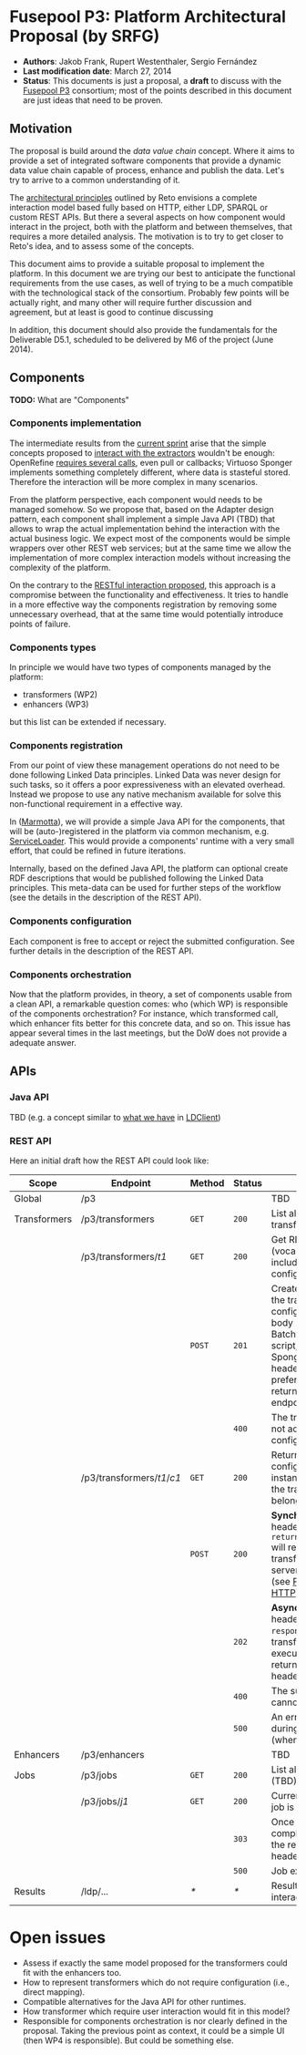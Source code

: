 # Fusepool P3: Platform Architectural Proposal (by SRFG)

* **Authors**: Jakob Frank, Rupert Westenthaler, Sergio Fernández
* **Last modification date**: March 27, 2014
* **Status**: This documents is just a proposal, a **draft** to discuss with the [Fusepool P3](http://www.fusepool.eu/p3) consortium; most of the points described in this document are just ideas that need to be proven.

## Motivation

The proposal is build around the _data value chain_ concept. Where it aims to provide a 
set of integrated software components that provide a dynamic data value chain capable of 
process, enhance and publish the data. Let's try to arrive to a common understanding of it.

The [architectural principles](https://github.com/fusepoolP3/overall-architecture/blob/master/architectural-principles.md)
outlined by Reto envisions a complete interaction model based fully based on HTTP, 
either LDP, SPARQL or custom REST APIs. But there a several aspects on how component 
would interact in the project, both with the platform and between themselves, 
that requires a more detailed analysis. The motivation is to try to get closer to Reto's 
idea, and to assess some of the concepts.

This document aims to provide a suitable proposal to implement the platform. In 
this document we are trying our best to anticipate the functional requirements 
from the use cases, as well of trying to be a much compatible with the technological 
stack of the consortium. Probably few points will be actually right, and many other 
will require further discussion and agreement, but at least is good to continue 
discussing

In addition, this document should also provide the fundamentals for the Deliverable 
D5.1, scheduled to be delivered by M6 of the project (June 2014).

## Components
**TODO:** What are "Components"
### Components implementation

The intermediate results from the [current sprint](https://easybacklog.com/accounts/4748/backlogs/54217#2) 
arise that the simple concepts proposed to 
[interact with the extractors](https://github.com/fusepoolP3/overall-architecture/blob/master/data-extractor-importer-api.md)
wouldn't be enough: OpenRefine [requires several calls](https://docs.google.com/a/spaziodati.eu/document/d/18Dup7hT2DMMCK6MP8IpnKSEM9YjKSY-cVTjC36P9_Kw), 
even pull or callbacks; Virtuoso Sponger implements something completely different,
where data is stasteful stored. Therefore the interaction will be more complex
in many scenarios.

From the platform perspective, each component would needs to be managed somehow. 
So we propose that, based on the Adapter design pattern, each component shall 
implement a simple Java API (TBD) that allows to wrap the actual implementation 
behind the interaction with the actual business logic. We expect most of the components 
would be simple wrappers over other REST web services; but at the same time we allow 
the implementation of more complex interaction models without increasing the complexity 
of the platform.

On the contrary to the [RESTful interaction proposed](https://github.com/fusepoolP3/overall-architecture/blob/master/data-extractor-importer-api.md),
this approach is a compromise between the functionality and effectiveness. It tries
to handle in a more effective way the components registration by removing some 
unnecessary overhead, that at the same time would potentially introduce points of 
failure.

### Components types

In principle we would have two types of components managed by the platform:

* transformers (WP2)
* enhancers (WP3)

but this list can be extended if necessary.

### Components registration

From our point of view these management operations do not need to be done following
Linked Data principles. Linked Data was never design for such tasks, so it offers
a poor expressiveness with an elevated overhead. Instead we propose to use any native 
mechanism available for solve this non-functional requirement in a effective way.

In ([Marmotta](http://marmotta.apache.org)), we will provide a simple 
Java API for the components, that will be (auto-)registered in the platform via common mechanism, 
e.g. [ServiceLoader](http://docs.oracle.com/javase/7/docs/api/index.html?java/util/ServiceLoader.html). This would provide a components' runtime with a very small effort,
that could be refined in future iterations.

Internally, based on the defined Java API, the platform can optional create
RDF descriptions that would be published following the Linked Data principles. 
This meta-data can be used for further steps of the workflow (see the details in the description 
of the REST API). 

### Components configuration

Each component is free to accept or reject the submitted configuration. See further details 
in the description of the REST API.

### Components orchestration

Now that the platform provides, in theory, a set of components usable from a clean API,
a remarkable question comes: who (which WP) is responsible of the components orchestration?
For instance, which transformed call, which enhancer fits better for this concrete data, 
and so on. This issue has appear several times in the last meetings, but the DoW does not
provide a adequate answer. 

## APIs

### Java API

TBD (e.g. a concept similar to
[what we have](https://git-wip-us.apache.org/repos/asf?p=marmotta.git;a=blob;f=libraries/ldclient/ldclient-api/src/main/java/org/apache/marmotta/ldclient/api/provider/DataProvider.java;h=5d0fda3d01dce4b5349c16e8df6097165bb873cb;hb=develop#l35) in [LDClient](http://marmotta.apache.org/ldclient))

### REST API

Here an initial draft how the REST API could look like:

| Scope                  | Endpoint                      | Method  | Status | Description
| ---------------------- | ----------------------------- | ------- | ------ | -----------------------------------------------------------------------------------------------------
| Global                 | /p3                           |         |        | TBD
| Transformers           | /p3/transformers              | `GET`   | `200`  | List all available transformers.  
|                        | /p3/transformers/_t1_         | `GET`   | `200`  | Get RDF description (vocab to be defined), including all available configurations.
|                        |                               | `POST`  | `201`  | Creates a instance of the transformer with the configuration in the body (in the case of BatchRefine the JSON script, XSLT for the Sponger, etc). The `Slug` header indicates name preference. `Location` returns the created endpoint.
|                        |                               |         | `400`  | The transformer does not accept the configuration submitted.
|                        | /p3/transformers/_t1_/_c1_    | `GET`   | `200`  | Return the raw configuration of the instance. `Link` header to the transformer it belongs to.
|                        |                               | `POST`  | `200`  | **Synchronous**: with header `Prefer: return="representation"` will return the transformed data, no server-side storage (see [Prefer Header for HTTP](http://tools.ietf.org/html/draft-snell-http-prefer-18#section-4)).
|                        |                               |         | `202`  | **Asynchronous**: with header `Prefer: respond-async` the transformation will be executed in background, returning a `Location` header to the job.
|                        |                               |         | `400`  | The submitted data cannot be transformed.
|                        |                               |         | `500`  | An error has occurred during transformation (when synchronous).   
| Enhancers              | /p3/enhancers                 |         |        | TBD 
| Jobs                   | /p3/jobs                      | `GET`   | `200`  | List all running jobs (TBD). 
|                        | /p3/jobs/_j1_                 | `GET`   | `200`  | Current status while the job is running. 
|                        |                               |         | `303`  | Once the job has been complete, it redirects to the result (`Location` header). 
|                        |                               |         | `500`  | Job execution error.
| Results                | /ldp/...                      | _*_     | _*_    | Result (Regular LDP interaction). 

# Open issues

* Assess if exactly the same model proposed for the transformers could fit with the enhancers too.
* How to represent transformers which do not require configuration (i.e., direct mapping).
* Compatible alternatives for the Java API for other runtimes.
* How transformer which require user interaction would fit in this model?
* Responsible for components orchestration is nor clearly defined in the proposal. Taking the previous point as context, it could be a simple UI (then WP4 is responsible). But could be something else.

